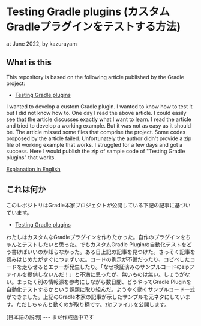 # Testing Gradle plugins (カスタムGradleプラグインをテストする方法)

at June 2022, by kazurayam

## What is this

This repository is based on the following article published by the Gradle project:

- [Testing Gradle plugins](https://docs.gradle.org/current/userguide/testing_gradle_plugins.html)

I wanted to develop a custom Gradle plugin. I wanted to know how to test it but I did not know how to. One day I read the above article. I could easily see that the article discusses exactly what I want to learn. I read the article and tried to develop a working example. But it was not as easy as it should be. The article missed some files that comprise the project. Some codes proposed by the article failed. Unfortunately the author didn't provide a zip file of working example that works. I struggled for a few days and got a success. Here I would publish the zip of sample code of "Testing Gradle plugins" that works.

[Explanation in English](https://kazurayam.github.io/TestingGradlePlugins-revised/index)

## これは何か

このレポジトリはGradle本家プロジェクトが公開している下記の記事に基づいています。

- [Testing Gradle plugins](https://docs.gradle.org/current/userguide/testing_gradle_plugins.html)

わたしはカスタムなGradleプラグインを作りたかった。自作のプラグインをちゃんとテストしたいと思った。でもカスタムGradle Pluginの自動化テストをどう書けばいいのか知らなかった。ある日上記の記事を見つけた。さっそく記事を読みはじめたがすぐにつまずいた。コードの例示が不備だったり、コピペしたコードを走らせるとエラーが発生したり。「なぜ検証済みのサンプルコードのzipファイルを提供しないんだ！」と不満に思ったが、無いものは無い。しょうがない。まったく別の情報源を参考にしながら数日間、どうやってGradle Pluginを自動化テストするかという課題に取り組んだ。ようやく動くサンプルコード一式ができました。上記のGradle本家の記事が示したサンプルを元ネタにしています。ただしちゃんと動くのが取り柄です。zipファイルを公開します。

[日本語の説明] --- まだ作成途中です
